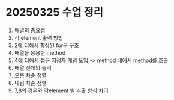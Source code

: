 # 20250325 수업 정리

1. 배열의 중요성
2. 각 element 출력 방법
3. 2에 더해서 향상된 for문 구조
4. 배열을 응용한 method
5. 4에 더해서 접근 지정자 개념 도입 -> method 내에서 method를 호출
6. 배열 전체의 출력
7. 오름 차순 정렬
8. 내림 차순 정렬
9. 7,8의 경우와 각element 별 추출 방식 차이
